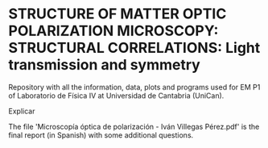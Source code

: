 # STRUCTURE OF MATTER OPTIC POLARIZATION MICROSCOPY: STRUCTURAL CORRELATIONS: Light transmission and symmetry
Repository with all the information, data, plots and programs used for EM P1 of Laboratorio de Física IV at Universidad de Cantabria (UniCan).

Explicar

The file 'Microscopía óptica de polarización - Iván Villegas Pérez.pdf' is the final report (in Spanish) with some additional questions.
